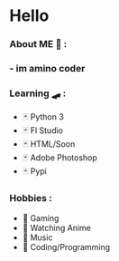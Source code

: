 # Hello

### About ME 💬 :
### - im amino coder 
### Learning 🛹 :
- 🃏 Python 3 
- 🃏 Fl Studio
- 🃏 HTML/Soon
- 🃏 Adobe Photoshop
- 🃏 Pypi
### Hobbies : 
- 🎲 Gaming
- 🎲 Watching Anime
- 🎲 Music
- 🎲 Coding/Programming

